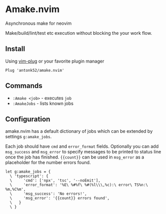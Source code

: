 # Amake.nvim

Asynchronous make for neovim

Make/build/lint/test etc execution without blocking the your work flow.

## Install

Using [vim-plug](https://github.com/junegunn/vim-plug) or your favorite plugin manager

```vim
Plug 'antonk52/amake.nvim'
```

## Commands

- `:Amake <job>` - executes `job`
- `:AmakeJobs` - lists known jobs

## Configuration

amake.nvim has a default dictionary of jobs which can be extended by settings `g:amake_jobs`.

Each job should have `cmd` and `error_format` fields. Optionally you can add `msg_success` and `msg_error` to specify messages to be printed to status line once the job has finished. `{{count}}` can be used in `msg_error` as a placeholder for the number errors found.

```vim
let g:amake_jobs = {
  \ 'typescript': {
  \     'cmd': ['npx', 'tsc', '--noEmit'],
  \     'error_format': '%E\ %#%f\ %#(%l\\\,%c):\ error\ TS%n:\ %m,%C%m',
  \     'msg_success': 'No errors!',
  \     'msg_error': '{{count}} errors found',
  \   }
  \ }
```
